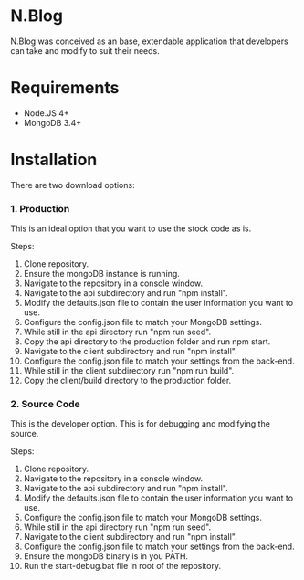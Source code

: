# N.Blog
N.Blog was conceived as an base, extendable application that developers can take and modify to suit their needs.

# Requirements

- Node.JS 4+
- MongoDB 3.4+

# Installation

There are two download options:

### 1. Production
This is an ideal option that you want to use the stock code as is.

Steps:
1. Clone repository.
2. Ensure the mongoDB instance is running.
3. Navigate to the repository in a console window.
4. Navigate to the api subdirectory and run "npm install".
5. Modify the defaults.json file to contain the user information you want to use.
7. Configure the config.json file to match your MongoDB settings.
6. While still in the api directory run "npm run seed".
7. Copy the api directory to the production folder and run npm start.
8. Navigate to the client subdirectory and run "npm install".
7. Configure the config.json file to match your settings from the back-end.
9. While still in the client subdirectory run "npm run build".
10. Copy the client/build directory to the production folder.


### 2. Source Code
This is the developer option. This is for debugging and modifying the source.

Steps:
  1. Clone repository.
  2. Navigate to the repository in a console window.
  4. Navigate to the api subdirectory and run "npm install".
  5. Modify the defaults.json file to contain the user information you want to use.
  7. Configure the config.json file to match your MongoDB settings.
  6. While still in the api directory run "npm run seed".
  7. Navigate to the client subdirectory and run "npm install".
  7. Configure the config.json file to match your settings from the back-end.
  8. Ensure the mongoDB binary is in you PATH.
  9. Run the start-debug.bat file in root of the repository.
